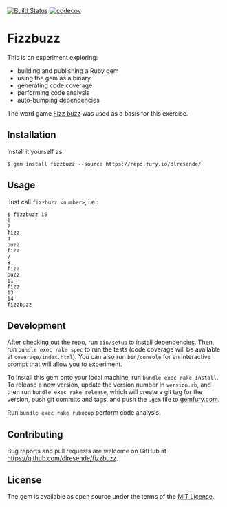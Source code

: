 [![Build Status](https://travis-ci.com/dlresende/fizzbuzz-ruby.svg?branch=main)](https://travis-ci.com/dlresende/fizzbuzz-ruby)
[![codecov](https://codecov.io/gh/dlresende/fizzbuzz-ruby/branch/main/graph/badge.svg)](https://codecov.io/gh/dlresende/fizzbuzz-ruby)

# Fizzbuzz

This is an experiment exploring:
- building and publishing a Ruby gem
- using the gem as a binary
- generating code coverage
- performing code analysis
- auto-bumping dependencies

The word game [Fizz buzz](https://en.wikipedia.org/wiki/Fizz_buzz) was used as a basis for this exercise.

## Installation

Install it yourself as:

    $ gem install fizzbuzz --source https://repo.fury.io/dlresende/

## Usage

Just call `fizzbuzz <number>`, i.e.:

```shell
$ fizzbuzz 15
1
2
fizz
4
buzz
fizz
7
8
fizz
buzz
11
fizz
13
14
fizzbuzz
```

## Development

After checking out the repo, run `bin/setup` to install dependencies. Then, run `bundle exec rake spec` to run the tests (code coverage will be available at `coverage/index.html`). You can also run `bin/console` for an interactive prompt that will allow you to experiment.

To install this gem onto your local machine, run `bundle exec rake install`. To release a new version, update the version number in `version.rb`, and then run `bundle exec rake release`, which will create a git tag for the version, push git commits and tags, and push the `.gem` file to [gemfury.com](https://gemfury.com/dlresende).

Run `bundle exec rake rubocop` perform code analysis.

## Contributing

Bug reports and pull requests are welcome on GitHub at https://github.com/dlresende/fizzbuzz.


## License

The gem is available as open source under the terms of the [MIT License](https://opensource.org/licenses/MIT).
